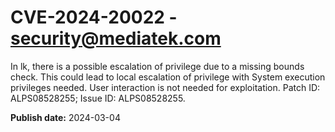 # CVE-2024-20022 - security@mediatek.com

In lk, there is a possible escalation of privilege due to a missing bounds check. This could lead to local escalation of privilege with System execution privileges needed. User interaction is not needed for exploitation. Patch ID: ALPS08528255; Issue ID: ALPS08528255.

**Publish date:** 2024-03-04
